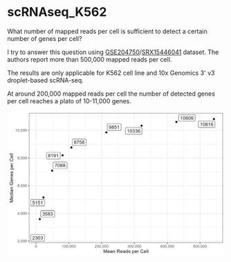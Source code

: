 # scRNAseq_K562

What number of mapped reads per cell is sufficient to detect a certain number of genes per cell? 

I try to answer this question using [GSE204750](https://www.ncbi.nlm.nih.gov/geo/query/acc.cgi?acc=GSE204750)/[SRX15446041](https://www.ncbi.nlm.nih.gov/sra/SRX15446041[accn]) dataset. The authors report more than 500,000 mapped reads per cell.

The results are only applicable for K562 cell line and 10x Genomics 3' v3 droplet-based scRNA-seq.

At around 200,000 mapped reads per cell the number of detected genes per cell reaches a plato of 10-11,000 genes.

![Mapped reads per cell VS number of detected genes](reads_vs_genes.png?raw=true "Title")
 